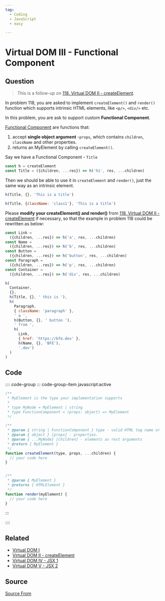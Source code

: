 ```yaml
---
tag:
  - Coding
  - JavaScript
  - easy

---
```

  
# Virtual DOM III - Functional Component

## Question
> This is a follow-up on [118\. Virtual DOM II - createElement](https://bigfrontend.dev/problem/virtual-dom-II-createElement).

In problem 118, you are asked to implement `createElement()` and `render()` function which supports intrinsic HTML elements, like `<p/>`, `<div/>` etc.

In this problem, you are ask to support custom **Functional Component**.

[Functional Component](https://reactjs.org/docs/components-and-props.html#function-and-class-components) are functions that:

1.  accept **single object argument** -`props`, which contains `children`, `className` and other properties.
2.  returns an MyElement by calling `createElement()`.

Say we have a Functional Component - `Title`

```js
const h = createElement
const Title = ({children, ...res}) => h('h1', res, ...children)
```

Then we should be able to use it in `createElement` and `render()`, just the same way as an intrinsic element.

```js
h(Title, {}, 'This is a title')

h(Title, {className: 'class1'}, 'This is a title')
```

Please **modify your createElement() and render()** from [118\. Virtual DOM II - createElement](https://bigfrontend.dev/problem/virtual-dom-II-createElement) if necessary, so that the example in problem 118 could be rewritten as below:

```js
const Link = 
  ({children, ...res}) => h('a', res, ...children)
const Name = 
  ({children, ...res}) => h('b', res, ...children)
const Button = 
  ({children, ...res}) => h('button', res, ...children)
const Paragraph = 
  ({children, ...res}) => h('p', res, ...children)
const Container =  
  ({children, ...res}) => h('div', res, ...children)

h(
  Container,
  {},
  h(Title, {}, ' this is '),
  h(
    Paragraph,
    { className: 'paragraph' },
    ' a ',
    h(Button, {}, ' button '),
    ' from ',
    h(
      Link, 
      { href: 'https://bfe.dev' }, 
      h(Name, {}, 'BFE'), 
      '.dev')
  )
)
```

## Code
:::: code-group
::: code-group-item javascript:active
```javascript
/**
 * MyElement is the type your implementation supports
 *
 * type MyNode = MyElement | string
 * type FunctionComponent = (props: object) => MyElement
 */

/**
 * @param { string | FunctionComponent } type - valid HTML tag name or Function Component
 * @param { object } [props] - properties.
 * @param { ...MyNode} [children] - elements as rest arguments
 * @return { MyElement }
 */
function createElement(type, props, ...children) {
  // your code here
}


/**
 * @param { MyElement }
 * @returns { HTMLElement } 
 */
function render(myElement) {
  // your code here
}
```
:::
    
::::


## Related

+ [Virtual DOM I](./Virtual-DOM-I)
+ [Virtual DOM II - createElement](./virtual-dom-II-createElement)
+ [Virtual DOM IV - JSX 1](./virtual-dom-iv-jsx-1)
+ [Virtual DOM V - JSX 2](./virtual-dom-v-jsx-2)
##  Source
[Source From](https://bigfrontend.dev/problem/virtual-DOM-III-Functional-Component)

  
